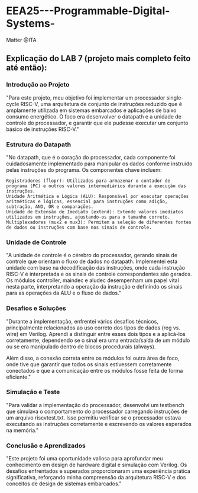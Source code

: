 # EEA25---Programmable-Digital-Systems-
Matter @ITA


## Explicação do LAB 7 (projeto mais completo feito até então):

### Introdução ao Projeto

"Para este projeto, meu objetivo foi implementar um processador single-cycle RISC-V, uma arquitetura de conjunto de instruções reduzido que é amplamente utilizada em sistemas embarcados e aplicações de baixo consumo energético. O foco era desenvolver o datapath e a unidade de controle do processador, e garantir que ele pudesse executar um conjunto básico de instruções RISC-V."

### Estrutura do Datapath

"No datapath, que é o coração do processador, cada componente foi cuidadosamente implementado para manipular os dados conforme instruído pelas instruções do programa. Os componentes chave incluem:

    Registradores (flopr): Utilizados para armazenar o contador de programa (PC) e outros valores intermediários durante a execução das instruções.
    Unidade Aritmética e Lógica (ALU): Responsável por executar operações aritméticas e lógicas, essencial para instruções como adição, subtração, AND, OR e comparações.
    Unidade de Extensão de Imediato (extend): Extende valores imediatos utilizados em instruções, ajustando-os para o tamanho correto.
    Multiplexadores (mux2 e mux3): Permitem a seleção de diferentes fontes de dados ou instruções com base nos sinais de controle.

### Unidade de Controle

"A unidade de controle é o cérebro do processador, gerando sinais de controle que orientam o fluxo de dados no datapath. Implementei esta unidade com base na decodificação das instruções, onde cada instrução RISC-V é interpretada e os sinais de controle correspondentes são gerados. Os módulos controller, maindec e aludec desempenham um papel vital nesta parte, interpretando a operação da instrução e definindo os sinais para as operações da ALU e o fluxo de dados."

### Desafios e Soluções

"Durante a implementação, enfrentei vários desafios técnicos, principalmente relacionados ao uso correto dos tipos de dados (reg vs. wire) em Verilog. Aprendi a distinguir entre esses dois tipos e a aplicá-los corretamente, dependendo se o sinal era uma entrada/saída de um módulo ou se era manipulado dentro de blocos procedurais (always).

Além disso, a conexão correta entre os módulos foi outra área de foco, onde tive que garantir que todos os sinais estivessem corretamente conectados e que a comunicação entre os módulos fosse feita de forma eficiente."

### Simulação e Teste

"Para validar a implementação do processador, desenvolvi um testbench que simulava o comportamento do processador carregando instruções de um arquivo riscvtest.txt. Isso permitiu verificar se o processador estava executando as instruções corretamente e escrevendo os valores esperados na memória."

### Conclusão e Aprendizados

"Este projeto foi uma oportunidade valiosa para aprofundar meu conhecimento em design de hardware digital e simulação com Verilog. Os desafios enfrentados e superados proporcionaram uma experiência prática significativa, reforçando minha compreensão da arquitetura RISC-V e dos conceitos de design de sistemas embarcados."